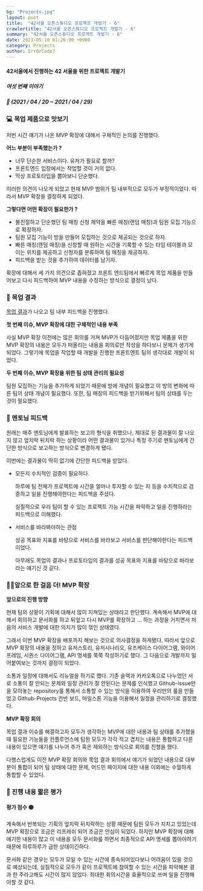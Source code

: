 ```yaml
---
bg: "Projects.jpg"
layout: post
title:  "42서울 오픈스튜디오 프로젝트 개발기 - 6"
crawlertitle: "42서울 오픈스튜디오 프로젝트 개발기 - 6"
summary: "42서울 오픈스튜디오 프로젝트 개발기 - 6"
date: 2021-05-10 01:26:00 +0900
category: Projects
author: Err0rCode7
---
```


#### 42서울에서 진행하는 42 서울을 위한 프로젝트 개발기
##### 여섯 번째 이야기
##### 📅 (2021 / 04 / 20 ~ 2021 / 04 / 29)

### 💻 목업 제품으로 맛보기

저번 시간 얘기가 나온 MVP 확장에 대해서 구체적인 논의를 진행했다.

**어느 부분이 부족했는가 ?**

- 너무 단순한 서비스이다. 유저가 필요로 할까?
- 프론트엔드 입장에서는 작업할 것이 거의 없다.
- 막상 프로토타입을 뽑아보니 단순했다.

이러한 의견이 나오게 되었고 현재 MVP 범위가 팀 내부적으로 모두가 부정적이었다. 따라서 MVP 확장을 결정하게 되었다.

**그렇다면 어떤 확장이 필요한가 ?**

- 불친절하고 단순했던 팀 매칭 신청 제약을 빠른 매칭(랜덤 매칭)과 팀원 모집 기능으로 확장하자.
- 팀원 모집 기능이 방을 만들어 모집하는 것으로 제공되는 것으로 하자.
- 빠른 매칭(랜덤 매칭)을 신청할 때 원하는 시간을 기록할 수 있는 타임 테이블과 모이는 위치를 제공하고 신청자를 분류하여 팀 매칭을 제공하자.
- 피드백을 받는 것을 추가하여 데이터를 남기자.

확장에 대해서 세 가지 의견으로 좁혀졌고 프론트 엔드팀에서 빠르게 목업 제품을 만들어보고 다시 피드백하여 MVP 내용을 수정하는 방식으로 결정이 났다.

### 🧐 목업 결과

[목업 결과](https://42codetogether.github.io/openstudio-front-mock-app/#/subject)가 나오고 팀 내부 피드백을 진행했다.

**첫 번째 이슈, MVP 확장에 대한 구체적인 내용 부족**

사실 MVP 확장 이전에는 많은 회의를 거쳐 MVP가 다듬어졌지만 목업 제품을 위한 MVP 확장의 내용은 모두가 떠올리는 내용을 회의로만 작성을 하다보니 문제가 생기게되었다. 그렇기에 목업을 작업할 때 개발을 진행한 프론트엔트 팀의 생각대로 개발이 되었다.

**두 번째 이슈, MVP 확장을 위한 팀 상태 관리의 필요성** 

팀원 모집하는 기능을 추가하게 되었기 때문에 방에 개념이 필요했고 이 방의 변화에 따른 팀의 상태 개념이 필요했다. 또한, 팀 매칭의 피드백을 받기위해서 팀의 상태를 두는 것이 필요했다.

### 📄 멘토님 피드백

원래는 매주 멘토님에게 발표하는 보고의 형식을 취했으나, 제대로 된 결과물이 잘 나오지 않고 엎치락 뒤치락 하는 상황이라 어떤 결과물이 있거나 특정 주기로 멘토님에게 간단한 방식으로 보고하는 방식으로 변경하게 됐다.

이번에는 결과물이 딱히 없기에 간단한 피드백을 받았다.

- 모든지 수치적인 검증이 필요하다.

  하루에 팀 전체가 프로젝트에 시간을 얼마나 투자할 수 있는 지 등을 수치적으로 검증하고 일을 진행해야한다는 피드백을 주셨다.

  실질적으로 우리 팀이 할 수 있는 프로젝트 가능 시간을 파악하고 일을 진행하라는 피드백으로 이해했다.

- 서비스를 바라봐야하는 관점

  성공 목표와 지표를 바탕으로 서비스를 바라보고 서비스를 판단해야한다는 피드백이었다.

  아무래도 목업의 결과나 프로토타입의 결과를 성공 목표와 지표를 바탕으로 바라보라는 얘기신 것 같다.

### 🧑‍💻앞으로 한 걸음 더! MVP 확장

**앞으로의 진행 방향**

현재 팀의 상황이 기획에 대해서 많이 지쳐있는 상태라고 판단했다. 계속해서 MVP에 대해서 회의하고 문서화를 하고 뒤엎고 다시 MVP를 확장하고 ... 하는 과정을 거치면서 처음의 서비스 개발에 대한 의지가 많이 꺾인 상태였다.

그래서 이번 MVP 확장을 배포까지 해보는 것으로 의사결정을 하게됐다. 따라서 앞으로 MVP 확장의 내용을 정하고 유저스토리, 유저시나리오, 유즈케이스 다이어그램, 와이어 프레임, 시퀀스 다이어그램, API 명세를 쭉쭉 작성하기로 했다. 그 다음으로 개발까지 밀어붙여보는 것까지 결정이 되었다.

소통과 일정에 대해서도 리뉴얼을 하기로 했다. 기존 슬랙과 카카오톡으로 나누었던 서로 소통이 잘 안되는 문제와 일정 관리가 잘 안된다는 문제를 인식했고 Github-issue만을 모아놓는 repository를 통해서 소통할 수 있는 방식을 이용하여 우리만의 룰을 만들었고 Github-Projects 칸반 보드, 마일스톤 기능을 이용해서 일정을 관리하기로 결정했다.

**MVP 확장 회의**

목업 결과 이슈를 해결하고자 모두가 생각하는 MVP에 대한 내용과 팀 상태를 추가했을 때 필요한 기능들을 컨플루언스에 팀원 모두가 각각 적고 겹치는 내용은 통합하고 다른 내용이 있으면 얘기를 나누어 추가 혹은 제외하는 방식으로 회의를 진행을 했다.

다행스럽게도 이전 MVP 확장 회의와 목업 결과 회의에서 얘기가 되었던 내용으로 대부분이 통합이 되어 팀 상태에 대한 문제, 어드민 페이지에 대한 내용 이외에는 수월하게 통합할 수 있었다.

### 🚦 진행 내용 짧은 평가

#### 평가 점수 🟡

계속해서 반복되는 기획의 엎치락 뒤치락하는 상황 때문에 팀원 모두가 지치고 있었는데 MVP 확장으로 조금은 리프레쉬 되어 조금은 안심이 되었다. 하지만 MVP 확장에 대해 얘기한 내용이 많고 이 내용을 모두 문서화를 하면서 최종적으로 API 명세를 뽑아야하기 때문에 하루하루가 급한 상태이긴하다.

문서화 같은 경우는 모두가 모일 수 있는 시간에 종속되어있다보니 어려움이 있을 것으로 예상되는데, 실질적으로 모두가 같이 프로젝트에 참여할 수 있는 시간을 파악해본 결과 한 주라고해도 시간이 많지 않았다. 최대한 회의시간을 효율적으로 쓰며 일을 진행해야할 것 같다.